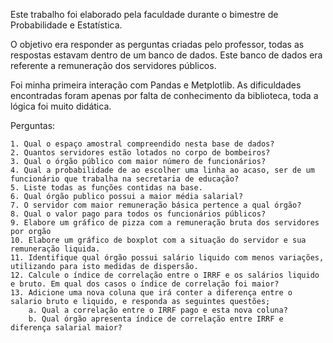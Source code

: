 Este trabalho foi elaborado pela faculdade durante o bimestre de Probabilidade e Estatística.

O objetivo era responder as perguntas criadas pelo professor, todas as respostas estavam dentro de um banco de dados.
Este banco de dados era referente a remuneração dos servidores públicos.

Foi minha primeira interação com Pandas e Metplotlib. 
As dificuldades encontradas foram apenas por falta de conhecimento da biblioteca, toda a lógica foi muito didática.


Perguntas:
	
	1. Qual o espaço amostral compreendido nesta base de dados?
	2. Quantos servidores estão lotados no corpo de bombeiros?
	3. Qual o órgão público com maior número de funcionários?
	4. Qual a probabilidade de ao escolher uma linha ao acaso, ser de um funcionário que trabalha na secretaria de educação?
	5. Liste todas as funções contidas na base.
	6. Qual órgão publico possui a maior média salarial?
	7. O servidor com maior remuneração básica pertence a qual órgão?
	8. Qual o valor pago para todos os funcionários públicos?
	9. Elabore um gráfico de pizza com a remuneração bruta dos servidores por orgão
	10. Elabore um gráfico de boxplot com a situação do servidor e sua remuneração liquida.
	11. Identifique qual órgão possui salário liquido com menos variações, utilizando para isto medidas de dispersão.
	12. Calcule o índice de correlação entre o IRRF e os salários liquido e bruto. Em qual dos casos o índice de correlação foi maior?
	13. Adicione uma nova coluna que irá conter a diferença entre o salario bruto e liquido, e responda as seguintes questões;
		a. Qual a correlação entre o IRRF pago e esta nova coluna?
		b. Qual órgão apresenta índice de correlação entre IRRF e diferença salarial maior?
